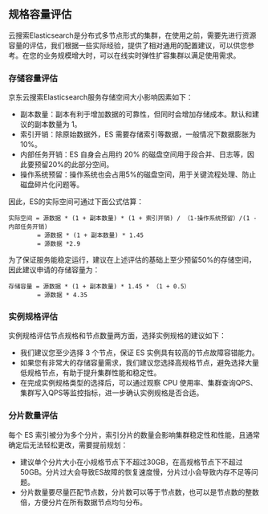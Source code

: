 ## 规格容量评估

云搜索Elasticsearch是分布式多节点形式的集群，在使用之前，需要先进行资源容量的评估，我们根据一些实际经验，提供了相对通用的配置建议，可以供您参考。在您的业务规模增大时，可以在线实时弹性扩容集群以满足使用需求。

### 存储容量评估

京东云搜索Elasticsearch服务存储空间大小影响因素如下：

- 副本数量：副本有利于增加数据的可靠性，但同时会增加存储成本。默认和建议的副本数量为 1。</br>
- 索引开销：除原始数据外，ES 需要存储索引等数据，一般情况下数据膨胀为10%。</br>
- 内部任务开销：ES 自身会占用约 20% 的磁盘空间用于段合并、日志等，因此要预留20%的此部分空间。</br>
- 操作系统预留：操作系统也会占用5%的磁盘空间，用于关键流程处理、防止磁盘碎片化问题等。</br>

因此，ES的实际空间可通过下面公式估算：

```
实际空间 = 源数据 * (1 + 副本数量) * (1 + 索引开销) / （1-操作系统预留）/(1 - 内部任务开销) 
        = 源数据 * (1 + 副本数量) * 1.45
        = 源数据 *2.9
```

为了保证服务能稳定运行，建议在上述评估的基础上至少预留50%的存储空间，因此建议申请的存储容量为：

```	
存储容量 = 源数据 * (1 + 副本数量) * 1.45 * （1 + 0.5）
        = 源数据 * 4.35
```

### 实例规格评估

实例规格评估节点规格和节点数量两方面，选择实例规格的建议如下：

- 我们建议您至少选择 3 个节点，保证 ES 实例具有较高的节点故障容错能力。</br>
- 如果您有非常大的存储容量需求，我们建议您选择高规格节点，避免选择大量低规格节点，有助于提升集群性能和稳定性。</br>
- 在完成实例规格类型的选择后，可以通过观察 CPU 使用率、集群查询QPS、集群写入QPS等监控指标，进一步确认实例规格是否合适。</br>

### 分片数量评估

每个 ES 索引被分为多个分片，索引分片的数量会影响集群稳定性和性能，且通常确定后无法轻松更改，需要提前规划：

- 建议单个分片大小在小规格节点下不超过30GB，在高规格节点下不超过50GB。分片过大会导致ES故障的恢复速度慢，分片过小会导致内存不足等问题。</br>
- 分片数量要尽量匹配节点数，分片数可以等于节点数，也可以是节点数的整数倍，方便分片在所有数据节点均匀分布。</br>
